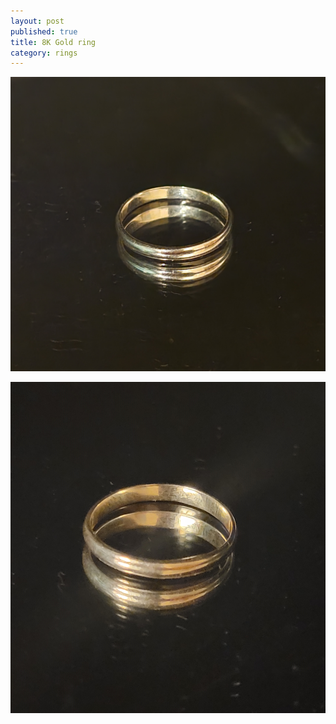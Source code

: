 ```yaml
---
layout: post
published: true
title: 8K Gold ring
category: rings
---
```

![round_gold_8-0.jpg](/images/jewelry/rings/round_gold_8-0.jpg)
<!--more-->
![round_gold_8-0.jpg](/images/jewelry/rings/round_gold_8-1.jpg)
